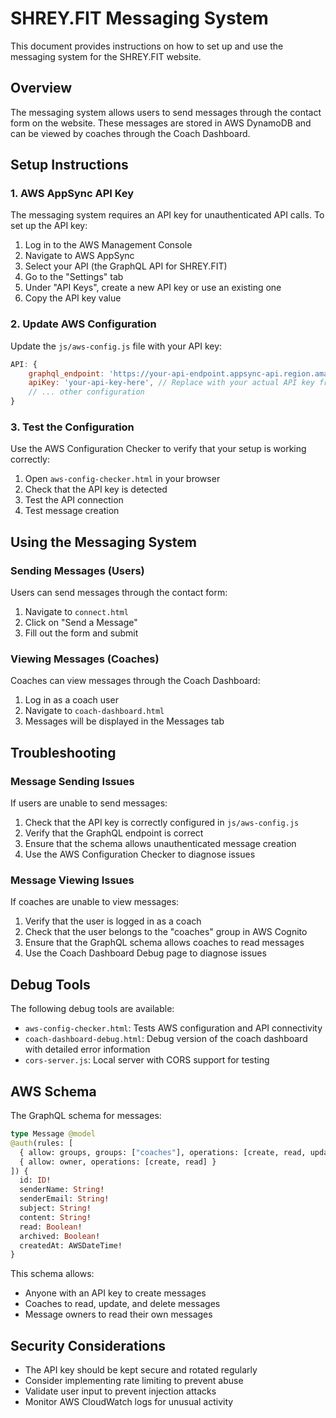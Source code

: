 # SHREY.FIT Messaging System

This document provides instructions on how to set up and use the messaging system for the SHREY.FIT website.

## Overview

The messaging system allows users to send messages through the contact form on the website. These messages are stored in AWS DynamoDB and can be viewed by coaches through the Coach Dashboard.

## Setup Instructions

### 1. AWS AppSync API Key

The messaging system requires an API key for unauthenticated API calls. To set up the API key:

1. Log in to the AWS Management Console
2. Navigate to AWS AppSync
3. Select your API (the GraphQL API for SHREY.FIT)
4. Go to the "Settings" tab
5. Under "API Keys", create a new API key or use an existing one
6. Copy the API key value

### 2. Update AWS Configuration

Update the `js/aws-config.js` file with your API key:

```javascript
API: {
    graphql_endpoint: 'https://your-api-endpoint.appsync-api.region.amazonaws.com/graphql',
    apiKey: 'your-api-key-here', // Replace with your actual API key from AWS AppSync
    // ... other configuration
}
```

### 3. Test the Configuration

Use the AWS Configuration Checker to verify that your setup is working correctly:

1. Open `aws-config-checker.html` in your browser
2. Check that the API key is detected
3. Test the API connection
4. Test message creation

## Using the Messaging System

### Sending Messages (Users)

Users can send messages through the contact form:

1. Navigate to `connect.html`
2. Click on "Send a Message"
3. Fill out the form and submit

### Viewing Messages (Coaches)

Coaches can view messages through the Coach Dashboard:

1. Log in as a coach user
2. Navigate to `coach-dashboard.html`
3. Messages will be displayed in the Messages tab

## Troubleshooting

### Message Sending Issues

If users are unable to send messages:

1. Check that the API key is correctly configured in `js/aws-config.js`
2. Verify that the GraphQL endpoint is correct
3. Ensure that the schema allows unauthenticated message creation
4. Use the AWS Configuration Checker to diagnose issues

### Message Viewing Issues

If coaches are unable to view messages:

1. Verify that the user is logged in as a coach
2. Check that the user belongs to the "coaches" group in AWS Cognito
3. Ensure that the GraphQL schema allows coaches to read messages
4. Use the Coach Dashboard Debug page to diagnose issues

## Debug Tools

The following debug tools are available:

- `aws-config-checker.html`: Tests AWS configuration and API connectivity
- `coach-dashboard-debug.html`: Debug version of the coach dashboard with detailed error information
- `cors-server.js`: Local server with CORS support for testing

## AWS Schema

The GraphQL schema for messages:

```graphql
type Message @model
@auth(rules: [
  { allow: groups, groups: ["coaches"], operations: [create, read, update, delete] },
  { allow: owner, operations: [create, read] }
]) {
  id: ID!
  senderName: String!
  senderEmail: String!
  subject: String!
  content: String!
  read: Boolean!
  archived: Boolean!
  createdAt: AWSDateTime!
}
```

This schema allows:
- Anyone with an API key to create messages
- Coaches to read, update, and delete messages
- Message owners to read their own messages

## Security Considerations

- The API key should be kept secure and rotated regularly
- Consider implementing rate limiting to prevent abuse
- Validate user input to prevent injection attacks
- Monitor AWS CloudWatch logs for unusual activity
